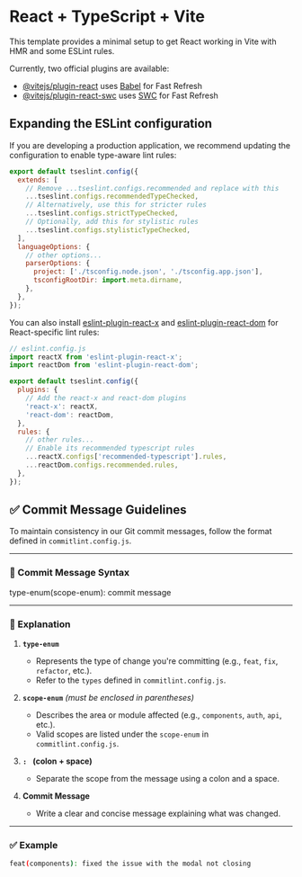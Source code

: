 # React + TypeScript + Vite

This template provides a minimal setup to get React working in Vite with HMR and some ESLint rules.

Currently, two official plugins are available:

- [@vitejs/plugin-react](https://github.com/vitejs/vite-plugin-react/blob/main/packages/plugin-react) uses [Babel](https://babeljs.io/) for Fast Refresh
- [@vitejs/plugin-react-swc](https://github.com/vitejs/vite-plugin-react/blob/main/packages/plugin-react-swc) uses [SWC](https://swc.rs/) for Fast Refresh

## Expanding the ESLint configuration

If you are developing a production application, we recommend updating the configuration to enable type-aware lint rules:

```js
export default tseslint.config({
  extends: [
    // Remove ...tseslint.configs.recommended and replace with this
    ...tseslint.configs.recommendedTypeChecked,
    // Alternatively, use this for stricter rules
    ...tseslint.configs.strictTypeChecked,
    // Optionally, add this for stylistic rules
    ...tseslint.configs.stylisticTypeChecked,
  ],
  languageOptions: {
    // other options...
    parserOptions: {
      project: ['./tsconfig.node.json', './tsconfig.app.json'],
      tsconfigRootDir: import.meta.dirname,
    },
  },
});
```

You can also install [eslint-plugin-react-x](https://github.com/Rel1cx/eslint-react/tree/main/packages/plugins/eslint-plugin-react-x) and [eslint-plugin-react-dom](https://github.com/Rel1cx/eslint-react/tree/main/packages/plugins/eslint-plugin-react-dom) for React-specific lint rules:

```js
// eslint.config.js
import reactX from 'eslint-plugin-react-x';
import reactDom from 'eslint-plugin-react-dom';

export default tseslint.config({
  plugins: {
    // Add the react-x and react-dom plugins
    'react-x': reactX,
    'react-dom': reactDom,
  },
  rules: {
    // other rules...
    // Enable its recommended typescript rules
    ...reactX.configs['recommended-typescript'].rules,
    ...reactDom.configs.recommended.rules,
  },
});
```

## ✅ Commit Message Guidelines

To maintain consistency in our Git commit messages, follow the format defined in `commitlint.config.js`.

---

### 📌 Commit Message Syntax

type-enum(scope-enum): commit message

---

### 📖 Explanation

1. **`type-enum`**

   - Represents the type of change you're committing (e.g., `feat`, `fix`, `refactor`, etc.).
   - Refer to the `types` defined in `commitlint.config.js`.

2. **`scope-enum`** _(must be enclosed in parentheses)_

   - Describes the area or module affected (e.g., `components`, `auth`, `api`, etc.).
   - Valid scopes are listed under the `scope-enum` in `commitlint.config.js`.

3. **`: ` (colon + space)**

   - Separate the scope from the message using a colon and a space.

4. **Commit Message**
   - Write a clear and concise message explaining what was changed.

---

### ✅ Example

```bash
feat(components): fixed the issue with the modal not closing


```
